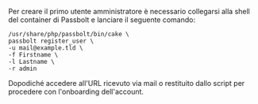 Per creare il primo utente amministratore è necessario collegarsi
alla shell del container di Passbolt e lanciare il seguente comando:

```
/usr/share/php/passbolt/bin/cake \
passbolt register_user \
-u mail@example.tld \
-f Firstname \
-l Lastname \
-r admin
```

Dopodiché accedere all'URL ricevuto via mail o restituito dallo
script per procedere con l'onboarding dell'account.
